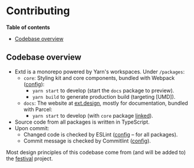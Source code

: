 # Contributing

**Table of contents**

- [Codebase overview](#codebase-overview)

## Codebase overview

- Extd is a monorepo powered by Yarn's workspaces. Under `/packages`:
  - `core`: Styling kit and core components, bundled with Webpack ([config](https://github.com/dvkndn/extd/blob/master/packages/core/webpack.config.js)):
    - `yarn start` to develop (start the `docs` package to preview).
    - `yarn build` to generate production build (targeting [UMD]).
  - `docs`: The website at [ext.design](https://ext.design), mostly for documentation, bundled with Parcel:
    - `yarn start` to develop (with `core` package [linked](https://yarnpkg.com/lang/en/docs/workspaces/#toc-why-would-you-want-to-do-this)).
- Source code from all packages is written in TypeScript.
- Upon commit:
  - Changed code is checked by ESLint ([config](https://github.com/dvkndn/extd/blob/master/.eslintrc.js) – for all packages).
  - Commit message is checked by Commitlint ([config](https://github.com/dvkndn/extd/blob/master/commitlint.config.js)).

Most design principles of this codebase come from (and will be added to) the [festival](http://github.com/axieinfinity/festival/) project.